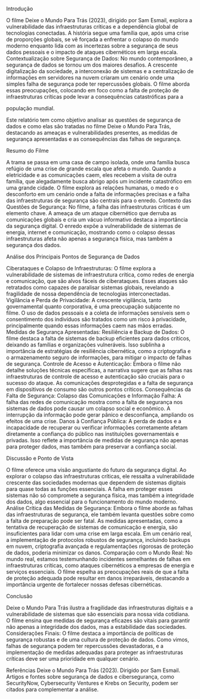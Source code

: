 Introdução

O filme Deixe o Mundo Para Trás (2023), dirigido por Sam Esmail, explora a vulnerabilidade das infraestruturas críticas e a dependência global de tecnologias conectadas. A história segue uma família que, após uma crise de proporções globais, se vê forçada a enfrentar o colapso do mundo moderno enquanto lida com as incertezas sobre a segurança de seus dados pessoais e o impacto de ataques cibernéticos em larga escala.
Contextualização sobre Segurança de Dados:
No mundo contemporâneo, a segurança de dados se tornou um dos maiores desafios. A crescente digitalização da sociedade, a interconexão de sistemas e a centralização de informações em servidores na nuvem criaram um cenário onde uma simples falha de segurança pode ter repercussões globais. O filme aborda essas preocupações, colocando em foco como a falta de proteção de infraestruturas críticas pode levar a consequências catastróficas para a 

população mundial.

Este relatório tem como objetivo analisar as questões de segurança de dados e como elas são tratadas no filme Deixe o Mundo Para Trás, destacando as ameaças e vulnerabilidades presentes, as medidas de segurança apresentadas e as consequências das falhas de segurança.

Resumo do Filme

A trama se passa em uma casa de campo isolada, onde uma família busca refúgio de uma crise de grande escala que afeta o mundo. Quando a eletricidade e as comunicações caem, eles recebem a visita de outra família, que alegadamente busca abrigo após um incidente catastrófico em uma grande cidade. O filme explora as relações humanas, o medo e o desconforto em um cenário onde a falta de informações precisas e a falha das infraestruturas de segurança são centrais para o enredo.
Contexto das Questões de Segurança:
No filme, a falha das infraestruturas críticas é um elemento chave. A ameaça de um ataque cibernético que derruba as comunicações globais e cria um vácuo informativo destaca a importância da segurança digital. O enredo expõe a vulnerabilidade de sistemas de energia, internet e comunicação, mostrando como o colapso dessas infraestruturas afeta não apenas a segurança física, mas também a segurança dos dados.


Análise dos Principais Pontos de Segurança de Dados

Ciberataques e Colapso de Infraestruturas: O filme explora a vulnerabilidade de sistemas de infraestrutura crítica, como redes de energia e comunicação, que são alvos fáceis de ciberataques. Esses ataques são retratados como capazes de paralisar sistemas globais, revelando a fragilidade de nossa dependência de tecnologias interconectadas.
Vigilância e Perda de Privacidade: A crescente vigilância, tanto governamental quanto corporativa, é uma preocupação subjacente no filme. O uso de dados pessoais e a coleta de informações sensíveis sem o consentimento dos indivíduos são tratados como um risco à privacidade, principalmente quando essas informações caem nas mãos erradas.
Medidas de Segurança Apresentadas:
Resiliência e Backup de Dados: O filme destaca a falta de sistemas de backup eficientes para dados críticos, deixando as famílias e organizações vulneráveis. Isso sublinha a importância de estratégias de resiliência cibernética, como a criptografia e o armazenamento seguro de informações, para mitigar o impacto de falhas de segurança.
Controle de Acesso e Autenticação: Embora o filme não detalhe soluções técnicas específicas, a narrativa sugere que as falhas nas infraestruturas de controle de acesso e autenticação são cruciais para o sucesso do ataque. As comunicações desprotegidas e a falta de segurança em dispositivos de consumo são outros pontos críticos.
Consequências da Falta de Segurança:
Colapso das Comunicações e Informação Falha: A falha das redes de comunicação mostra como a falta de segurança nos sistemas de dados pode causar um colapso social e econômico. A interrupção da informação pode gerar pânico e desconfiança, ampliando os efeitos de uma crise.
Danos à Confiança Pública: A perda de dados e a incapacidade de recuperar ou verificar informações corretamente afetam diretamente a confiança do público nas instituições governamentais e privadas. Isso reflete a importância de medidas de segurança não apenas para proteger dados, mas também para preservar a confiança social.


Discussão e Ponto de Vista

O filme oferece uma visão angustiante do futuro da segurança digital. Ao explorar o colapso das infraestruturas críticas, ele ressalta a vulnerabilidade crescente das sociedades modernas que dependem de sistemas digitais para quase todas as funções essenciais. A falha em proteger esses sistemas não só compromete a segurança física, mas também a integridade dos dados, algo essencial para o funcionamento do mundo moderno.
Análise Crítica das Medidas de Segurança:
Embora o filme aborde as falhas das infraestruturas de segurança, ele também levanta questões sobre como a falta de preparação pode ser fatal. As medidas apresentadas, como a tentativa de recuperação de sistemas de comunicação e energia, são insuficientes para lidar com uma crise em larga escala. Em um cenário real, a implementação de protocolos robustos de segurança, incluindo backups em nuvem, criptografia avançada e regulamentações rigorosas de proteção de dados, poderia minimizar os danos.
Comparação com o Mundo Real:
No mundo real, estamos testemunhando incidentes semelhantes de falhas em infraestruturas críticas, como ataques cibernéticos a empresas de energia e serviços essenciais. O filme espelha as preocupações reais de que a falta de proteção adequada pode resultar em danos irreparáveis, destacando a importância urgente de fortalecer nossas defesas cibernéticas.

Conclusão

Deixe o Mundo Para Trás ilustra a fragilidade das infraestruturas digitais e a vulnerabilidade de sistemas que são essenciais para nossa vida cotidiana. O filme ensina que medidas de segurança eficazes são vitais para garantir não apenas a integridade dos dados, mas a estabilidade das sociedades.
Considerações Finais:
O filme destaca a importância de políticas de segurança robustas e de uma cultura de proteção de dados. Como vimos, falhas de segurança podem ter repercussões devastadoras, e a implementação de medidas adequadas para proteger as infraestruturas críticas deve ser uma prioridade em qualquer cenário.

Referências
Deixe o Mundo Para Trás (2023). Dirigido por Sam Esmail.
Artigos e fontes sobre segurança de dados e cibersegurança, como SecurityNow, Cybersecurity Ventures e Krebs on Security, podem ser citados para complementar a análise.

